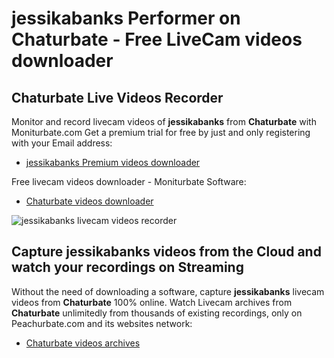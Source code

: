 # jessikabanks Performer on Chaturbate - Free LiveCam videos downloader

## Chaturbate Live Videos Recorder

Monitor and record livecam videos of **jessikabanks** from **Chaturbate** with Moniturbate.com
Get a premium trial for free by just and only registering with your Email address:
* [jessikabanks Premium videos downloader](https://moniturbate.com/request-demo-licence-key.html)

Free livecam videos downloader - Moniturbate Software:
* [Chaturbate videos downloader](https://moniturbate.com/moniturbate-download-software.html)

![jessikabanks livecam videos recorder](https://peachurnet.com/templates/moniturbate-software.png)


## Capture jessikabanks videos from the Cloud and watch your recordings on Streaming

Without the need of downloading a software, capture **jessikabanks** livecam videos from **Chaturbate** 100% online.
Watch Livecam archives from **Chaturbate** unlimitedly from thousands of existing recordings, only on Peachurbate.com and its websites network:
* [Chaturbate videos archives](https://peachurnet.com/)